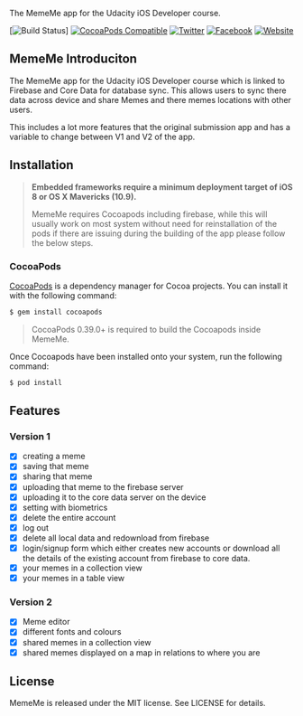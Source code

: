 The MemeMe app for the Udacity iOS Developer course.

[![Build Status](https://img.shields.io/badge/Build-Working-blue.svg?style=flat)]
[![CocoaPods Compatible](https://img.shields.io/cocoapods/v/Alamofire.svg)](https://img.shields.io/cocoapods/v/Alamofire.svg)
[![Twitter](https://img.shields.io/badge/twitter-@SpiritDevs-blue.svg?style=flat)](http://twitter.com/Spiritdevsaus)
[![Facebook](https://img.shields.io/badge/facebook-SpiritDevs-green.svg?style=flat)](https://www.facebook.com/SpiritDevs)
[![Website](https://img.shields.io/badge/website-SpiritDevs-red.svg?style=flat)](http://www.spiritDevs.com/)

## MemeMe Introduciton

The MemeMe app for the Udacity iOS Developer course which is linked to Firebase and Core Data for database sync. This allows users to sync there data across device and share Memes and there memes locations with other users.

This includes a lot more features that the original submission app and has a variable to change between V1 and V2 of the app.

## Installation

> **Embedded frameworks require a minimum deployment target of iOS 8 or OS X Mavericks (10.9).**
>
> MemeMe requires Cocoapods including firebase, while this will usually work on most system without need for reinstallation of the pods if there are issuing during the building of the app please follow the below steps.

### CocoaPods

[CocoaPods](http://cocoapods.org) is a dependency manager for Cocoa projects. You can install it with the following command:

```bash
$ gem install cocoapods
```

> CocoaPods 0.39.0+ is required to build the Cocoapods inside MemeMe.

Once Cocoapods have been installed onto your system, run the following command:

```bash
$ pod install
```

## Features

### Version 1

- [x] creating a meme
- [x] saving that meme
- [x] sharing that meme
- [x] uploading that meme to the firebase server
- [x] uploading it to the core data server on the device
- [x] setting with biometrics 
- [x] delete the entire account
- [x] log out
- [x] delete all local data and redownload from firebase
- [x] login/signup form which either creates new accounts or download all the details of the existing account from firebase to core data.
- [x] your memes in a collection view
- [x] your memes in a table view

### Version 2

- [x] Meme editor
- [x] different fonts and colours
- [x] shared memes in a collection view
- [x] shared memes displayed on a map in relations to where you are

## License

MemeMe is released under the MIT license. See LICENSE for details.
